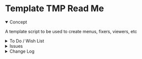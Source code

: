 # Template TMP Read Me


<details open >

<summary>Concept</summary>

A template script to be used to create menus, fixers, viewers, etc

</details>

<details>

<summary>To Do / Wish List</summary>


</details>

<details>

<summary>Issues</summary>


</details>

<details>

<summary>Change Log</summary>

### 2019-08-20 ~ Theo

0.17.02-0TMP

* F - First commit

</details>

